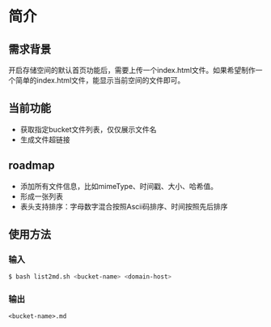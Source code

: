 # 简介

## 需求背景
开启存储空间的默认首页功能后，需要上传一个index.html文件。如果希望制作一个简单的index.html文件，能显示当前空间的文件即可。

## 当前功能
- 获取指定bucket文件列表，仅仅展示文件名
- 生成文件超链接

## roadmap
- 添加所有文件信息，比如mimeType、时间戳、大小、哈希值。
- 形成一张列表
- 表头支持排序：字母数字混合按照Ascii码排序、时间按照先后排序

## 使用方法
### 输入
```bash
$ bash list2md.sh <bucket-name> <domain-host>
```
### 输出
```
<bucket-name>.md
```
